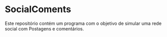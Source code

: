 # SocialComents

Este repositório contém um programa com o objetivo de simular uma rede social com Postagens e comentários.
